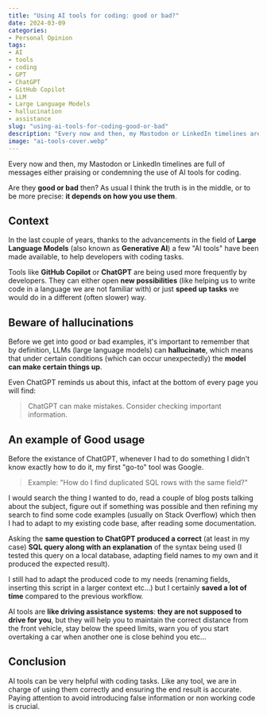 ```yaml
---
title: "Using AI tools for coding: good or bad?"
date: 2024-03-09
categories:
- Personal Opinion
tags: 
- AI
- tools
- coding
- GPT
- ChatGPT
- GitHub Copilot
- LLM
- Large Language Models
- hallucination
- assistance
slug: "using-ai-tools-for-coding-good-or-bad"
description: "Every now and then, my Mastodon or LinkedIn timelines are full of messages either praising or condemning the use of AI tools for coding. Are they good or bad then? As usual I think the truth is in the middle, or to be more precise: it depends on how you use them."
image: "ai-tools-cover.webp"
---
```


Every now and then, my Mastodon or LinkedIn timelines are full of messages either praising or condemning the use of AI tools for coding.

Are they **good or bad** then? As usual I think the truth is in the middle, or to be more precise: **it depends on how you use them**.

## Context

In the last couple of years, thanks to the advancements in the field of **Large Language Models** (also known as **Generative AI**) a few "AI tools" have been made available, to help developers with coding tasks.

Tools like **GitHub Copilot** or **ChatGPT** are being used more frequently by developers. They can either open **new possibilities** (like helping us to write code in a language we are not familiar with) or just **speed up tasks** we would do in a different (often slower) way.

## Beware of hallucinations

Before we get into good or bad examples, it's important to remember that by definition, LLMs (large language models) can **hallucinate**, which means that under certain conditions (which can occur unexpectedly) the **model can make certain things up**.

Even ChatGPT reminds us about this, infact at the bottom of every page you will find:

> ChatGPT can make mistakes. Consider checking important information.

## An example of Good usage

Before the existance of ChatGPT, whenever I had to do something I didn't know exactly how to do it, my first "go-to" tool was Google.

> Example: "How do I find duplicated SQL rows with the same field?"

I would search the thing I wanted to do, read a couple of blog posts talking about the subject, figure out if something was possible and then refining my search to find some code examples (usually on Stack Overflow) which then I had to adapt to my existing code base, after reading some documentation.

Asking the **same question to ChatGPT produced a correct** (at least in my case) **SQL query along with an explanation** of the syntax being used (I tested this query on a local database, adapting field names to my own and it produced the expected result).

I still had to adapt the produced code to my needs (renaming fields, inserting this script in a larger context etc...) but I certainly **saved a lot of time** compared to the previous workflow.

AI tools are **like driving assistance systems**: **they are not supposed to drive for you**, but they will help you to maintain the correct distance from the front vehicle, stay below the speed limits, warn you of you start overtaking a car when another one is close behind you etc...

## Conclusion

AI tools can be very helpful with coding tasks. Like any tool, we are in charge of using them correctly and ensuring the end result is accurate. Paying attention to avoid introducing false information or non working code is crucial.
